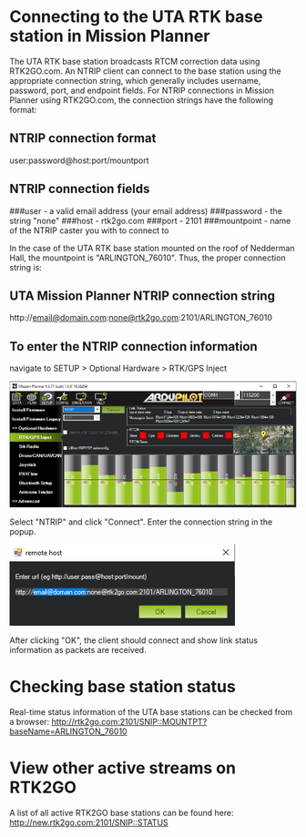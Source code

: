 # Connecting to the UTA RTK base station in Mission Planner

The UTA RTK base station broadcasts RTCM correction data using RTK2GO.com. An NTRIP client can connect to the base station using the appropriate connection string, which generally includes username, password, port, and endpoint fields. For NTRIP connections in Mission Planner using RTK2GO.com, the connection strings have the following format:

## NTRIP connection format
user:password@host:port/mountport

## NTRIP connection fields
###user - a valid email address (your email address)
###password - the string "none"
###host - rtk2go.com
###port - 2101
###mountpoint - name of the NTRIP caster you with to connect to

In the case of the UTA RTK base station mounted on the roof of Nedderman Hall, the mountpoint is "ARLINGTON_76010". Thus, the proper connection string is:

## UTA Mission Planner NTRIP connection string
http://email@domain.com:none@rtk2go.com:2101/ARLINGTON_76010

## To enter the NTRIP connection information

navigate to SETUP > Optional Hardware > RTK/GPS Inject

![Mission Planner NTRIP setup](https://github.com/cmcmurrough/cse4316/blob/master/RTK/mission_planner_NTRIP_setup.png?raw=true)

Select "NTRIP" and click "Connect". Enter the connection string in the popup.

![Mission Planner connection](https://github.com/cmcmurrough/cse4316/blob/master/RTK/mission_planner_connection.png?raw=true)

After clicking "OK", the client should connect and show link status information as packets are received.

# Checking base station status
Real-time status information of the UTA base stations can be checked from a browser:
http://rtk2go.com:2101/SNIP::MOUNTPT?baseName=ARLINGTON_76010

# View other active streams on RTK2GO
A list of all active RTK2GO base stations can be found here:
http://new.rtk2go.com:2101/SNIP::STATUS
